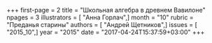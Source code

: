 +++
first-page = 2
title = "Школьная алгебра в древнем Вавилоне"
npages = 3
illustrators = [ "Анна Горлач",]
month = "10"
rubric = "Преданья старины"
authors = [ "Андрей Щетников",]
issues = [ "2015_10",]
year = "2015"
date = "2017-04-24T15:37:59+03:00"
+++
